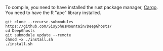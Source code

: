 To compile, you need to have installed the rust package manager, [Cargo](https://doc.rust-lang.org/cargo/getting-started/installation.html). 
You need to have the R "ape" library installed.


```
git clone --recurse-submodules https://github.com/SisyphusMountain/DeepGhosts/
cd DeepGhosts
git submodule update --remote
chmod +x ./install.sh
./install.sh
```
